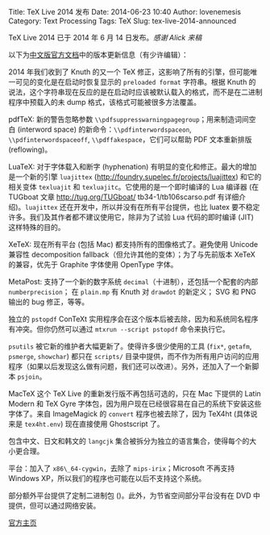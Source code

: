 Title: TeX Live 2014 发布
Date: 2014-06-23 10:40
Author: lovenemesis
Category: Text Processing
Tags: TeX
Slug: tex-live-2014-announced

TeX Live 2014 已于 2014 年 6 月 14 日发布。*感谢 Alick 来稿*

以下为[中文版官方文档](http://www.tug.org/texlive/doc/texlive-zh-cn/texlive-zh-cn.pdf)中的版本更新信息（有少许编辑）：

2014 年我们收到了 Knuth 的又一个 TeX
修正，这影响了所有的引擎，但可能唯一可见的变化是在启动时恢复显示的
`preloaded format` 字符串。根据 Knuth
的说法，这个字符串现在反应的是在启动时应该被默认载入的格式，而不是在二进制程序中预载入的未
dump 格式，该格式可能被很多方法覆盖。

pdfTeX: 新的警告忽略参数
`\\pdfsuppresswarningpagegroup`；用来制造词间空白 (interword space)
的新命令：`\\pdfinterwordspaceon`, `\\pdfinterwordspaceoff`,
`\\pdffakespace`，它们可以帮助 PDF 文本重新排版 (reflowing)。

LuaTeX: 对于字体载入和断字 (hyphenation)
有明显的变化和修正。最大的增加是一个新的引擎 `luajittex`
(http://foundry.supelec.fr/projects/luajittex) 和它的相关变体
`texluajit` 和 `texluajitc`。它使用的是一个即时编译的 Lua 编译器 (在
TUGboat 文章 http://tug.org/TUGboat/ tb34-1/tb106scarso.pdf
有详细介绍)。`luajittex` 还在开发中，所以并没有在所有平台提供，也比
luatex 要不稳定许多。我们及其作者都不建议使用它，除非为了试验 Lua
代码的即时编译 (JIT) 这样特殊的目的。

XeTeX: 现在所有平台 (包括 Mac) 都支持所有的图像格式了。避免使用 Unicode
兼容性 decomposition fallback（但允许其他的变体）；为了与先前版本 XeTeX
的兼容，优先于 Graphite 字体使用 OpenType 字体。

MetaPost: 支持了一个新的数字系统
`decimal`（十进制），还包括一个配套的内部 `numberprecision`； 在
`plain.mp` 有 Knuth 对 `drawdot` 的新定义； SVG 和 PNG 输出的 bug
修正，等等。

独立的 `pstopdf` ConTeXt
实用程序会在这个版本后被去除，因为和系统同名程序有冲突。但你仍然可以通过
`mtxrun --script pstopdf` 命令来执行它。

`psutils` 被它新的维护者大幅更新了。使得许多很少使用的工具 (`fix*`,
`getafm`, `psmerge`, `showchar`) 都只在 `scripts/`
目录中提供，而不作为所有用户访问的应用程序（如果以后发现这么做有问题，我们还可以改进）。另外，还加入了一个新脚本
`psjoin`。

MacTeX 这个 TeX Live 的重新发行版不再包括可选的，只在 Mac 下提供的 Latin
Modern 和 TeX Gyre
字体包，因为用户现在已经很容易在自己的系统下安装这些字体了。来自
ImageMagick 的 `convert` 程序也被去除了，因为 TeX4ht (具体说来是
`tex4ht.env`) 现在直接使用 Ghostscript 了。

包含中文、日文和韩文的 `langcjk`
集合被拆分为独立的语言集合，使得每个的大小更合理。

平台：加入了 `x86\_64-cygwin`，去除了 `mips-irix`；Microsoft
不再支持 Windows XP，所以我们的程序也可能在以后不支持这个系统。

部分额外平台提供了定制二进制包 ()。此外，为节省空间部分平台没有在 DVD
中提供，但可以通过网络安装。

[官方主页](http://tug.org/texlive/)
